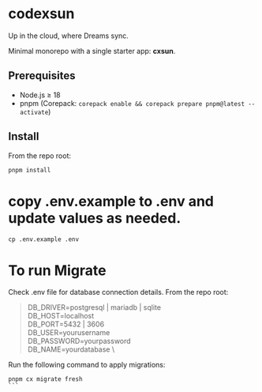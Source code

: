 # codexsun
Up in the cloud, where Dreams sync.

Minimal monorepo with a single starter app: **cxsun**.

## Prerequisites
- Node.js ≥ 18
- pnpm (Corepack: `corepack enable && corepack prepare pnpm@latest --activate`)

## Install
From the repo root:
```
pnpm install
```

# copy .env.example to .env and update values as needed.
```
cp .env.example .env
```


# To run Migrate

Check .env file for database connection details.
From the repo root: 

>DB_DRIVER=postgresql | mariadb | sqlite \
 DB_HOST=localhost \
 DB_PORT=5432 | 3606 \
 DB_USER=yourusername \
 DB_PASSWORD=yourpassword \
 DB_NAME=yourdatabase \


Run the following command to apply migrations:


````
pnpm cx migrate fresh 
```

